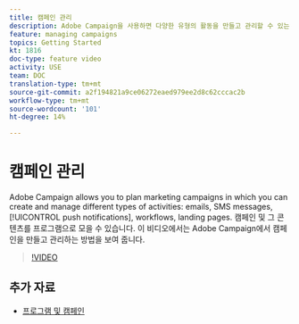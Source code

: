 ```yaml
---
title: 캠페인 관리
description: Adobe Campaign을 사용하면 다양한 유형의 활동을 만들고 관리할 수 있는 마케팅 캠페인을 계획할 수 있습니다. 이 비디오에서는 Adobe Campaign에서 캠페인을 만들고 관리하는 방법을 보여 줍니다.
feature: managing campaigns
topics: Getting Started
kt: 1816
doc-type: feature video
activity: USE
team: DOC
translation-type: tm+mt
source-git-commit: a2f194821a9ce06272eaed979ee2d8c62cccac2b
workflow-type: tm+mt
source-wordcount: '101'
ht-degree: 14%

---
```



# 캠페인 관리

Adobe Campaign allows you to plan marketing campaigns in which you can create and manage different types of activities: emails, SMS messages, [!UICONTROL push notifications], workflows, landing pages. 캠페인 및 그 콘텐츠를 프로그램으로 모을 수 있습니다. 이 비디오에서는 Adobe Campaign에서 캠페인을 만들고 관리하는 방법을 보여 줍니다.

>[!VIDEO](https://video.tv.adobe.com/v/24672?quality=12)

## 추가 자료

* [프로그램 및 캠페인](https://docs.adobe.com/content/help/en/campaign-standard/using/getting-started/marketing-plans/programs-and-campaigns.html)
